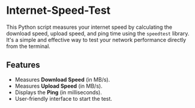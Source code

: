 # Internet-Speed-Test

This Python script measures your internet speed by calculating the download speed, upload speed, and ping time using the `speedtest` library. It's a simple and effective way to test your network performance directly from the terminal.


## Features

- Measures **Download Speed** (in MB/s).
- Measures **Upload Speed** (in MB/s).
- Displays the **Ping** (in milliseconds).
- User-friendly interface to start the test.
